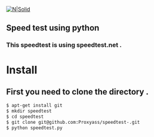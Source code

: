 [![N|Solid](https://swissclouding.com/swiss/images/server1.png)](https://swissclouding.com)
## Speed test using python 

### This speedtest is using speedtest.net .

# Install 
## First you need to clone the directory .
```sh
$ apt-get install git
$ mkdir speedtest 
$ cd speedtest
$ git clone git@github.com:Proxyass/speedtest-.git
$ python speedtest.py
```
